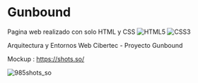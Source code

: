 # Gunbound
Pagina web realizado con solo HTML y CSS 	![HTML5](https://img.shields.io/badge/html5-%23E34F26.svg?style=for-the-badge&logo=html5&logoColor=white) ![CSS3](https://img.shields.io/badge/css3-%231572B6.svg?style=for-the-badge&logo=css3&logoColor=white)

Arquitectura y Entornos Web Cibertec - Proyecto Gunbound

Mockup : https://shots.so/

![985shots_so](https://github.com/gatodemontecristo/Gunbound/assets/61488294/700a972b-4c11-4ac9-8143-c9e0a71586fc)


